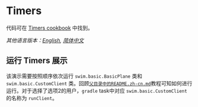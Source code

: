 # Timers

代码可在 [Timers cookbook](https://swim.dev/tutorials/timers/) 中找到。

*其他语言版本：[English](README.md), [简体中文](README.zh-cn.md)*

## 运行 Timers 展示

该演示需要按照顺序依次运行 `swim.basic.BasicPlane` 类和 `swim.basic.CustomClient` 类。回顾[`父目录中的README.zh-cn.md`](../README.zh-cn.md)教程可知如何进行运行。对于选择了选项2的用户，`gradle` task中对应 `swim.basic.CustomClient` 的名称为 `runClient`。